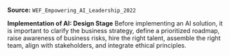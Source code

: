 **Source:** `WEF_Empowering_AI_Leadership_2022`

**Implementation of AI: Design Stage**
Before implementing an AI solution, it is important to clarify the business strategy, define a prioritized roadmap, raise awareness of business risks, hire the right talent, assemble the right team, align with stakeholders, and integrate ethical principles.
